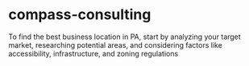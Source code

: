 # compass-consulting
To find the best business location in PA, start by analyzing your target market, researching potential areas, and considering factors like accessibility, infrastructure, and zoning regulations
